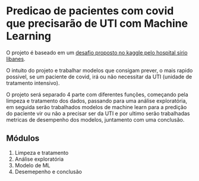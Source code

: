 # Predicao de pacientes com covid que precisarão de UTI com Machine Learning

O projeto é baseado em um [desafio proposto no kaggle pelo hospital sirio libanes](https://www.kaggle.com/S%C3%ADrio-Libanes/covid19).

O intuito do projeto e trabalhar modelos que consigam prever, o mais rapido possivel, se um paciente de covid, irá ou não necessitar da UTI (unidade de tratamento intensivo).

O projeto será separado 4 parte com diferentes funções, começando pela limpeza e tratamento dos dados, passando para uma análise exploratória, em seguida serão trabalhados modelos de machine learn para a predição do paciente vir ou não a precisar ser da UTI e por ultimo serão trabalhadas metricas de desempenho dos modelos, juntamento com uma conclusão.

## Módulos
1. Limpeza e tratamento
2. Análise exploratória
3. Modelo de ML
4. Desemepenho e conclusão
